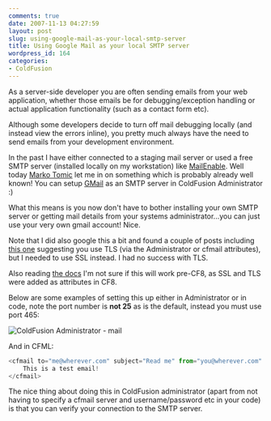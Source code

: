 ```yaml
---
comments: true
date: 2007-11-13 04:27:59
layout: post
slug: using-google-mail-as-your-local-smtp-server
title: Using Google Mail as your local SMTP server
wordpress_id: 164
categories:
- ColdFusion
---
```


As a server-side developer you are often sending emails from your web application, whether those emails be for debugging/exception handling or actual application functionality (such as a contact form etc).

Although some developers decide to turn off mail debugging locally (and instead view the errors inline), you pretty much always have the need to send emails from your development environment.

In the past I have either connected to a staging mail server or used a free SMTP server (installed locally on my workstation) like [MailEnable](http://www.mailenable.com/). Well today [Marko Tomic](http://www.lynchconsulting.com.au/blog/) let me in on something which is probably already well known! You can setup [GMail](http://www.gmail.com/) as an SMTP server in ColdFusion Administrator :)

What this means is you now don't have to bother installing your own SMTP server or getting mail details from your systems administrator...you can just use your very own gmail account! Nice.

Note that I did also google this a bit and found a couple of posts including [this one](http://groups.google.com/group/mach-ii-for-coldfusion/browse_thread/thread/608cdead2943930d) suggesting you use TLS (via the Administrator or cfmail attributes), but I needed to use SSL instead. I had no success with TLS.

Also reading [the docs](http://livedocs.adobe.com/coldfusion/8/htmldocs/help.html?content=Tags_m-o_01.html) I'm not sure if this will work pre-CF8, as SSL and TLS were added as attributes in CF8.

Below are some examples of setting this up either in Administrator or in code, note the port number is **not 25** as is the default, instead you must use port 465:

![ColdFusion Administrator - mail](http://www.chapter31.com/wp-content/uploads/2007/11/mail.png)

And in CFML:

``` javascript
<cfmail to="me@wherever.com" subject="Read me" from="you@wherever.com" server="smtp.gmail.com" useSSL="true" username="gmailUsername" password="gmailPassword" port="465">
	This is a test email!
</cfmail>
```

The nice thing about doing this in ColdFusion administrator (apart from not having to specify a cfmail server and username/password etc in your code) is that you can verify your connection to the SMTP server.
